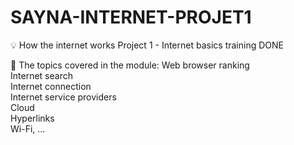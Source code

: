 # SAYNA-INTERNET-PROJET1
💡 How the internet works
Project 1 - Internet basics training
DONE


🚀 The topics covered in the module:
Web browser ranking  
Internet search  
Internet connection  
Internet service providers  
Cloud  
Hyperlinks  
Wi-Fi, ...
